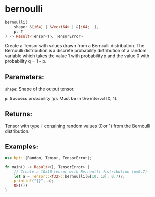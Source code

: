 # bernoulli
```rust
bernoulli(
    shape: &[i64] | &Vec<i64> | &[i64; _],
    p: T
) -> Result<Tensor<T>, TensorError>
```
Create a Tensor with values drawn from a Bernoulli distribution. The Bernoulli distribution is a discrete probability distribution of a random variable which takes the value 1 with probability p and the value 0 with probability q = 1 - p.

## Parameters:
`shape`: Shape of the output tensor.

`p`: Success probability (p). Must be in the interval [0, 1].

## Returns:
Tensor with type `T` containing random values (0 or 1) from the Bernoulli distribution.

## Examples:
```rust
use hpt::{Random, Tensor, TensorError};

fn main() -> Result<(), TensorError> {
    // Create a 10x10 tensor with Bernoulli distribution (p=0.7)
    let a = Tensor::<f32>::bernoulli(&[10, 10], 0.7)?;
    println!("{}", a);
    Ok(())
}
```